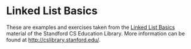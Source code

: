 # Linked List Basics

These are examples and exercises taken from the [Linked List
Basics](http://cslibrary.stanford.edu/103/LinkedListBasics.pdf)
material of the Standford CS Education Library. More information can
be found at http://cslibrary.stanford.edu/.